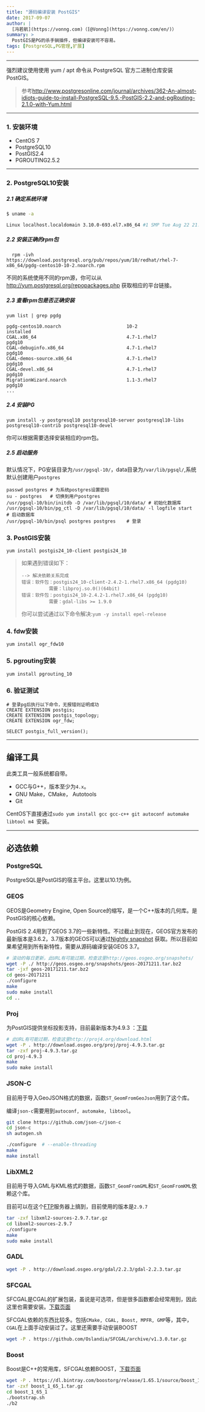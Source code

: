 ```yaml
---
title: "源码编译安装 PostGIS"
date: 2017-09-07
author: |
  [冯若航](https://vonng.com)（[@Vonng](https://vonng.com/en/)）
summary: >
  PostGIS是PG的杀手锏插件，但编译安装可不容易。
tags: [PostgreSQL,PG管理,扩展]
---
```



----------
强烈建议使用使用 yum / apt 命令从 PostgreSQL 官方二进制仓库安装 PostGIS。

> 参考<http://www.postgresonline.com/journal/archives/362-An-almost-idiots-guide-to-install-PostgreSQL-9.5,-PostGIS-2.2-and-pgRouting-2.1.0-with-Yum.html>


----------

### 1. 安装环境

- CentOS 7
- PostgreSQL10
- PostGIS2.4
- PGROUTING2.5.2


----------

### 2. PostgreSQL10安装

##### 2.1 确定系统环境

```bash
$ uname -a

Linux localhost.localdomain 3.10.0-693.el7.x86_64 #1 SMP Tue Aug 22 21:09:27 UTC 2017 x86_64 x86_64 x86_64 GNU/Linux
```

##### 2.2 安装正确的rpm包

```
  rpm -ivh https://download.postgresql.org/pub/repos/yum/10/redhat/rhel-7-x86_64/pgdg-centos10-10-2.noarch.rpm
```

不同的系统使用不同的rpm源，你可以从 http://yum.postgresql.org/repopackages.php 获取相应的平台链接。

##### 2.3 查看rpm包是否正确安装

```
yum list | grep pgdg

pgdg-centos10.noarch                        10-2                       installed
CGAL.x86_64                                 4.7-1.rhel7                pgdg10
CGAL-debuginfo.x86_64                       4.7-1.rhel7                pgdg10
CGAL-demos-source.x86_64                    4.7-1.rhel7                pgdg10
CGAL-devel.x86_64                           4.7-1.rhel7                pgdg10
MigrationWizard.noarch                      1.1-3.rhel7                pgdg10
...
```

##### 2.4 安装PG

```
yum install -y postgresql10 postgresql10-server postgresql10-libs postgresql10-contrib postgresql10-devel
```

你可以根据需要选择安装相应的rpm包。

##### 2.5 启动服务

默认情况下，PG安装目录为`/usr/pgsql-10/`，data目录为`/var/lib/pgsql/`,系统默认创建用户`postgres`

```
passwd postgres # 为系统postgres设置密码
su - postgres 	# 切换到用户postgres
/usr/pgsql-10/bin/initdb -D /var/lib/pgsql/10/data/	# 初始化数据库
/usr/pgsql-10/bin/pg_ctl -D /var/lib/pgsql/10/data/ -l logfile start	# 启动数据库
/usr/pgsql-10/bin/psql postgres postgres	# 登录
```

### 3. PostGIS安装

```
yum install postgis24_10-client postgis24_10
```

> 如果遇到错误如下：
>
> ```
> --> 解决依赖关系完成
> 错误：软件包：postgis24_10-client-2.4.2-1.rhel7.x86_64 (pgdg10)
>           需要：libproj.so.0()(64bit)
> 错误：软件包：postgis24_10-2.4.2-1.rhel7.x86_64 (pgdg10)
>           需要：gdal-libs >= 1.9.0
> ```
> 你可以尝试通过以下命令解决:```yum -y install epel-release```

### 4. fdw安装

```
yum install ogr_fdw10
```

### 5. pgrouting安装

```
yum install pgrouting_10
```

### 6. 验证测试

```
# 登录pg后执行以下命令，无报错则证明成功
CREATE EXTENSION postgis;
CREATE EXTENSION postgis_topology;
CREATE EXTENSION ogr_fdw;

SELECT postgis_full_version();
```




----------

## 编译工具

此类工具一般系统都自带。

* GCC与G++，版本至少为`4.x`。
* GNU Make，CMake， Autotools
* Git 

CentOS下直接通过`sudo yum install gcc gcc-c++ git autoconf automake libtool m4 `安装。






----------

## 必选依赖

### PostgreSQL

PostgreSQL是PostGIS的宿主平台。这里以10.1为例。



### GEOS

GEOS是Geometry Engine, Open Source的缩写，是一个C++版本的几何库。是PostGIS的核心依赖。

PostGIS 2.4用到了GEOS 3.7的一些新特性。不过截止到现在，GEOS官方发布的最新版本是3.6.2，3.7版本的GEOS可以通过[Nightly snapshot](http://geos.osgeo.org/snapshots/) 获取。所以目前如果希望用到所有新特性，需要从源码编译安装GEOS 3.7。

```bash
# 滚动的每日更新，此URL有可能过期，检查这里http://geos.osgeo.org/snapshots/
wget -P ./ http://geos.osgeo.org/snapshots/geos-20171211.tar.bz2
tar -jxf geos-20171211.tar.bz2
cd geos-20171211
./configure
make
sudo make install
cd ..
```

### Proj

为PostGIS提供坐标投影支持，目前最新版本为4.9.3 ：[下载](http://proj4.org/download.html)

```bash
# 此URL有可能过期，检查这里http://proj4.org/download.html
wget -P . http://download.osgeo.org/proj/proj-4.9.3.tar.gz
tar -zxf proj-4.9.3.tar.gz
cd proj-4.9.3
make 
sudo make install
```

### JSON-C

目前用于导入GeoJSON格式的数据，函数`ST_GeomFromGeoJson`用到了这个库。

编译`json-c`需要用到`autoconf, automake, libtool`。

```bash
git clone https://github.com/json-c/json-c
cd json-c
sh autogen.sh

./configure  # --enable-threading
make
make install
```

### LibXML2

目前用于导入GML与KML格式的数据，函数`ST_GeomFromGML`和`ST_GeomFromKML`依赖这个库。

目前可以在这个[FTP](ftp://xmlsoft.org/libxml2/)服务器上搞到，目前使用的版本是`2.9.7`

```bash
tar -zxf libxml2-sources-2.9.7.tar.gz
cd libxml2-sources-2.9.7
./configure
make 
sudo make install
```



### GADL

```bash
wget -P . http://download.osgeo.org/gdal/2.2.3/gdal-2.2.3.tar.gz
```



### SFCGAL

SFCGAL是CGAL的扩展包装，虽说是可选项，但是很多函数都会经常用到，因此这里也需要安装。[下载页面](http://oslandia.github.io/SFCGAL/installation.html)

SFCGAL依赖的东西比较多。包括`CMake, CGAL, Boost, MPFR, GMP`等，其中，`CGAL`在上面手动安装过了。这里还需要手动安装BOOST

```bash
wget -P . https://github.com/Oslandia/SFCGAL/archive/v1.3.0.tar.gz

```



### Boost

Boost是C++的常用库，SFCGAL依赖BOOST，[下载页面](http://www.boost.org)

```bash
wget -P . https://dl.bintray.com/boostorg/release/1.65.1/source/boost_1_65_1.tar.gz
tar -zxf boost_1_65_1.tar.gz
cd boost_1_65_1
./bootstrap.sh
./b2
```


